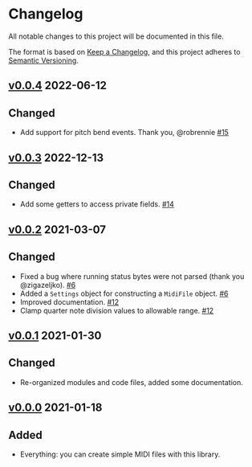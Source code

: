 # Changelog
All notable changes to this project will be documented in this file.

The format is based on [Keep a Changelog](https://keepachangelog.com/en/1.0.0/),
and this project adheres to [Semantic Versioning](https://semver.org/spec/v2.0.0.html).

## [v0.0.4] 2022-06-12
## Changed
- Add support for pitch bend events. Thank you, @robrennie [#15]

[#15]: https://github.com/webern/midi_file/issues/15

## [v0.0.3] 2022-12-13
## Changed
- Add some getters to access private fields. [#14]

[#14]: https://github.com/webern/midi_file/issues/14

## [v0.0.2] 2021-03-07
## Changed
- Fixed a bug where running status bytes were not parsed (thank you @zigazeljko). [#6]
- Added a `Settings` object for constructing a `MidiFile` object. [#6]
- Improved documentation. [#12]
- Clamp quarter note division values to allowable range. [#12]

[#6]: https://github.com/webern/midi_file/issues/6
[#12]: https://github.com/webern/midi_file/issues/12

## [v0.0.1] 2021-01-30
## Changed
- Re-organized modules and code files, added some documentation.


## [v0.0.0] 2021-01-18
## Added
- Everything: you can create simple MIDI files with this library.

<!-- version diff links -->
[Unreleased]: https://github.com/webern/midi_file/compare/v0.0.4...HEAD
[v0.0.4]: https://github.com/webern/midi_file/compare/v0.0.3...v0.0.4
[v0.0.3]: https://github.com/webern/midi_file/compare/v0.0.2...v0.0.3
[v0.0.2]: https://github.com/webern/midi_file/compare/v0.0.1...v0.0.2
[v0.0.1]: https://github.com/webern/midi_file/compare/v0.0.0...v0.0.1
[v0.0.0]: https://github.com/webern/midi_file/releases/tag/v0.0.0
